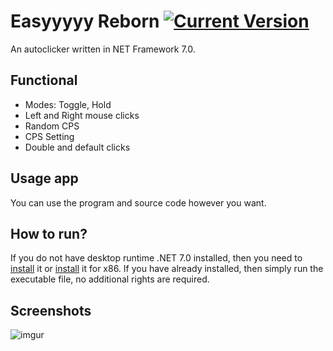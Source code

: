 # Easyyyyy Reborn [![Current Version](https://img.shields.io/badge/version-2.0.0.0-blue.svg)](https://github.com/mentolaass/Easyyyyy)
An autoclicker written in NET Framework 7.0.

## Functional
* Modes: Toggle, Hold
* Left and Right mouse clicks
* Random CPS
* CPS Setting
* Double and default clicks

## Usage app
You can use the program and source code however you want.

## How to run?
If you do not have desktop runtime .NET 7.0 installed, then you need to [install](https://dotnet.microsoft.com/en-us/download/dotnet/thank-you/runtime-desktop-7.0.13-windows-x64-installer) it or [install](https://dotnet.microsoft.com/en-us/download/dotnet/thank-you/runtime-desktop-7.0.13-windows-x86-installer) it for x86. If you have already installed, then simply run the executable file, no additional rights are required.

## Screenshots
![imgur](https://imgur.com/eZJz5qT)
